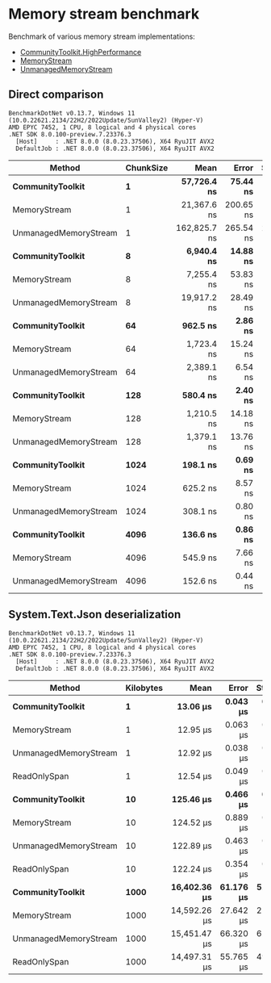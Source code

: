 # Memory stream benchmark

Benchmark of various memory stream implementations:

- [CommunityToolkit.HighPerformance](https://learn.microsoft.com/en-us/dotnet/communitytoolkit/high-performance/introduction)
- [MemoryStream](https://learn.microsoft.com/en-us/dotnet/api/system.io.memorystream)
- [UnmanagedMemoryStream](https://learn.microsoft.com/en-us/dotnet/api/system.io.unmanagedmemorystream)

## Direct comparison

```
BenchmarkDotNet v0.13.7, Windows 11 (10.0.22621.2134/22H2/2022Update/SunValley2) (Hyper-V)
AMD EPYC 7452, 1 CPU, 8 logical and 4 physical cores
.NET SDK 8.0.100-preview.7.23376.3
  [Host]     : .NET 8.0.0 (8.0.23.37506), X64 RyuJIT AVX2
  DefaultJob : .NET 8.0.0 (8.0.23.37506), X64 RyuJIT AVX2
```
|                Method | ChunkSize |         Mean |     Error |    StdDev |
|---------------------- |---------- |-------------:|----------:|----------:|
|      **CommunityToolkit** |         **1** |  **57,726.4 ns** |  **75.44 ns** |  **66.88 ns** |
|          MemoryStream |         1 |  21,367.6 ns | 200.65 ns | 187.68 ns |
| UnmanagedMemoryStream |         1 | 162,825.7 ns | 265.54 ns | 248.39 ns |
|      **CommunityToolkit** |         **8** |   **6,940.4 ns** |  **14.88 ns** |  **13.92 ns** |
|          MemoryStream |         8 |   7,255.4 ns |  53.83 ns |  42.03 ns |
| UnmanagedMemoryStream |         8 |  19,917.2 ns |  28.49 ns |  23.79 ns |
|      **CommunityToolkit** |        **64** |     **962.5 ns** |   **2.86 ns** |   **2.67 ns** |
|          MemoryStream |        64 |   1,723.4 ns |  15.24 ns |  13.51 ns |
| UnmanagedMemoryStream |        64 |   2,389.1 ns |   6.54 ns |   6.12 ns |
|      **CommunityToolkit** |       **128** |     **580.4 ns** |   **2.40 ns** |   **2.25 ns** |
|          MemoryStream |       128 |   1,210.5 ns |  14.18 ns |  12.57 ns |
| UnmanagedMemoryStream |       128 |   1,379.1 ns |  13.76 ns |  12.87 ns |
|      **CommunityToolkit** |      **1024** |     **198.1 ns** |   **0.69 ns** |   **0.61 ns** |
|          MemoryStream |      1024 |     625.2 ns |   8.57 ns |   7.60 ns |
| UnmanagedMemoryStream |      1024 |     308.1 ns |   0.80 ns |   0.74 ns |
|      **CommunityToolkit** |      **4096** |     **136.6 ns** |   **0.86 ns** |   **0.81 ns** |
|          MemoryStream |      4096 |     545.9 ns |   7.66 ns |   6.40 ns |
| UnmanagedMemoryStream |      4096 |     152.6 ns |   0.44 ns |   0.41 ns |

## System.Text.Json deserialization

```
BenchmarkDotNet v0.13.7, Windows 11 (10.0.22621.2134/22H2/2022Update/SunValley2) (Hyper-V)
AMD EPYC 7452, 1 CPU, 8 logical and 4 physical cores
.NET SDK 8.0.100-preview.7.23376.3
  [Host]     : .NET 8.0.0 (8.0.23.37506), X64 RyuJIT AVX2
  DefaultJob : .NET 8.0.0 (8.0.23.37506), X64 RyuJIT AVX2
```
|                Method | Kilobytes |         Mean |     Error |    StdDev |
|---------------------- |---------- |-------------:|----------:|----------:|
|      **CommunityToolkit** |         **1** |     **13.06 μs** |  **0.043 μs** |  **0.036 μs** |
|          MemoryStream |         1 |     12.95 μs |  0.063 μs |  0.058 μs |
| UnmanagedMemoryStream |         1 |     12.92 μs |  0.038 μs |  0.036 μs |
|          ReadOnlySpan |         1 |     12.54 μs |  0.049 μs |  0.046 μs |
|      **CommunityToolkit** |        **10** |    **125.46 μs** |  **0.466 μs** |  **0.414 μs** |
|          MemoryStream |        10 |    124.52 μs |  0.889 μs |  0.832 μs |
| UnmanagedMemoryStream |        10 |    122.89 μs |  0.463 μs |  0.410 μs |
|          ReadOnlySpan |        10 |    122.24 μs |  0.354 μs |  0.331 μs |
|      **CommunityToolkit** |      **1000** | **16,402.36 μs** | **61.176 μs** | **51.085 μs** |
|          MemoryStream |      1000 | 14,592.26 μs | 27.642 μs | 25.856 μs |
| UnmanagedMemoryStream |      1000 | 15,451.47 μs | 66.320 μs | 62.036 μs |
|          ReadOnlySpan |      1000 | 14,497.31 μs | 55.765 μs | 49.434 μs |
